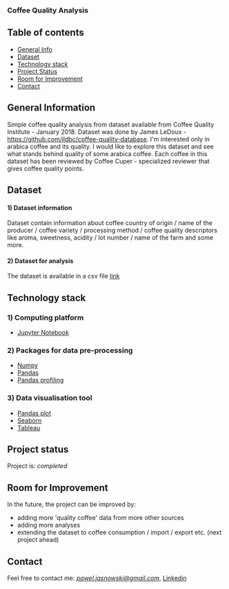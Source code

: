 
### Coffee Quality Analysis

## Table of contents
* [General Info](#general-information)
* [Dataset](#dataset)
* [Technology stack](#technology-stack)
* [Project Status](#project-status)
* [Room for Improvement](#room-for-improvement)
* [Contact](#contact)

## General Information
Simple coffee quality analysis from dataset available from Coffee Quality Institute - January 2018. Dataset was done by James LeDoux - https://github.com/jldbc/coffee-quality-database. I'm interested only in arabica coffee and its quality. I would like to explore this dataset and see what stands behind quality of some arabica coffee. Each coffee in this dataset has been reviewed by Coffee Cuper - specialized reviewer that gives coffee quality points.

## Dataset

#### 1) Dataset information

Dataset contain information about coffee country of origin / name of the producer / coffee variety / processing method / coffee quality descriptors like aroma, sweetness, acidity / lot number / name of the farm and some more. 

#### 2) Dataset for analysis

The dataset is available in a csv file [link](https://github.com/jldbc/coffee-quality-database/tree/master/data)

## Technology stack

### 1) Computing platform

- [Jupyter Notebook](https://jupyter.org/)

### 2) Packages for data pre-processing

- [Numpy](https://numpy.org/)
- [Pandas](https://numpy.org/)
- [Pandas profiling](https://pypi.org/project/pandas-profiling/)

### 3) Data visualisation tool

- [Pandas plot](https://pandas.pydata.org/docs/reference/api/pandas.DataFrame.plot.html)
- [Seaborn](https://seaborn.pydata.org/)
- [Tableau](https://www.tableau.com/)

## Project status

Project is: *completed*

## Room for Improvement

In the future, the project can be improved by:
- adding more 'quality coffee' data from more other sources
- adding more analyses 
- extending the dataset to coffee consumption / import / export etc. (next project ahead)

## Contact

Feel free to contact me: *pawel.jasnowski@gmail.com*, [Linkedin](https://www.linkedin.com/in/pawel-jasnowski/)
